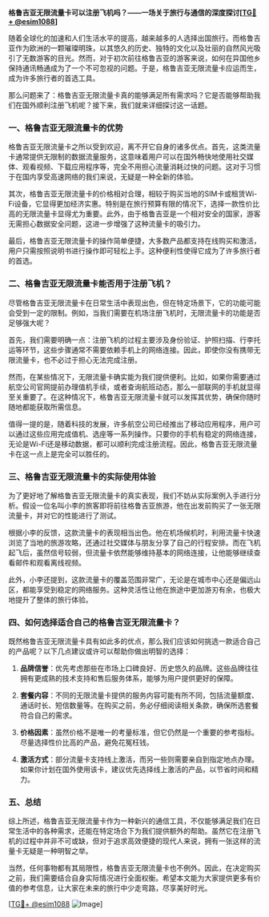 **格鲁吉亚无限流量卡可以注册飞机吗？——一场关于旅行与通信的深度探讨[[TG💪+ @esim1088](https://t.me/s/esim1088)]**

随着全球化的加速和人们生活水平的提高，越来越多的人选择出国旅行。而格鲁吉亚作为欧洲的一颗璀璨明珠，以其悠久的历史、独特的文化以及壮丽的自然风光吸引了无数游客的目光。然而，对于初次前往格鲁吉亚的游客来说，如何在异国他乡保持通讯畅通成为了一个不可忽视的问题。于是，格鲁吉亚无限流量卡应运而生，成为许多旅行者的首选工具。

那么问题来了：格鲁吉亚无限流量卡真的能够满足所有需求吗？它是否能够帮助我们在国外顺利注册飞机呢？接下来，我们就来详细探讨这一话题。

### 一、格鲁吉亚无限流量卡的优势

格鲁吉亚无限流量卡之所以受到欢迎，离不开它自身的诸多优点。首先，这类流量卡通常提供无限制的数据流量服务，这意味着用户可以在国外畅快地使用社交媒体、观看视频、下载应用程序等，完全不用担心流量消耗过快的问题。这对于习惯于在国内享受高速网络的我们来说，无疑是一种全新的体验。

其次，格鲁吉亚无限流量卡的价格相对合理，相较于购买当地的SIM卡或租赁Wi-Fi设备，它显得更加经济实惠。特别是在旅行预算有限的情况下，选择一款性价比高的无限流量卡显得尤为重要。此外，由于格鲁吉亚是一个相对安全的国家，游客无需担心数据安全问题，这进一步增强了这种流量卡的吸引力。

最后，格鲁吉亚无限流量卡的操作简单便捷，大多数产品都支持在线购买和激活，用户只需按照说明书进行操作即可轻松上手。这种便利性使得它成为了许多旅行者的首选。

### 二、格鲁吉亚无限流量卡能否用于注册飞机？

尽管格鲁吉亚无限流量卡在日常生活中表现出色，但在特定场景下，它的功能可能会受到一定的限制。例如，当我们需要在机场注册飞机时，无限流量卡的功能是否足够强大呢？

首先，我们需要明确一点：注册飞机的过程主要涉及身份验证、护照扫描、行李托运等环节，这些步骤通常不需要依赖手机上的网络连接。因此，即使你没有携带无限流量卡，也不必过于担心无法完成注册。

然而，在某些情况下，无限流量卡确实能为我们提供便利。比如，如果你需要通过航空公司官网提前办理值机手续，或者查询航班动态，那么一部联网的手机就显得至关重要了。在这种情况下，格鲁吉亚无限流量卡就可以发挥其优势，确保你随时随地都能获取所需信息。

值得一提的是，随着科技的发展，许多航空公司已经推出了移动应用程序，用户可以通过这些应用完成值机、选座等一系列操作。只要你的手机有稳定的网络连接，无论是Wi-Fi还是移动数据，都可以顺利完成注册流程。因此，格鲁吉亚无限流量卡在这一点上是完全可以胜任的。

### 三、格鲁吉亚无限流量卡的实际使用体验

为了更好地了解格鲁吉亚无限流量卡的真实表现，我们不妨从实际案例入手进行分析。假设一位名叫小李的旅客即将前往格鲁吉亚旅游，他在出发前购买了一张无限流量卡，并对它的性能进行了测试。

根据小李的反馈，这款流量卡的表现相当出色。他在机场候机时，利用流量卡快速浏览了当地的旅游攻略，还通过社交媒体与朋友分享了自己的行程安排。而在飞机起飞后，虽然信号较弱，但流量卡依然能够维持基本的网络连接，让他能够继续查看邮件和观看离线视频。

此外，小李还提到，这款流量卡的覆盖范围非常广，无论是在城市中心还是偏远山区，都能享受到稳定的网络服务。这种灵活性让他在旅途中更加游刃有余，也极大地提升了整体的旅行体验。

### 四、如何选择适合自己的格鲁吉亚无限流量卡？

既然格鲁吉亚无限流量卡具有如此多的优点，那么我们应该如何挑选一款适合自己的产品呢？以下几点建议或许可以帮助你做出明智的选择：

1. **品牌信誉**：优先考虑那些在市场上口碑良好、历史悠久的品牌。这些品牌往往拥有更成熟的技术支持和售后服务体系，能够为用户提供更好的保障。
   
2. **套餐内容**：不同的无限流量卡提供的服务内容可能有所不同，包括流量额度、通话时长、短信数量等。在购买之前，务必仔细阅读相关条款，确保所选套餐符合自己的需求。

3. **价格因素**：虽然价格不是唯一的考量标准，但它仍然是一个重要的参考指标。尽量选择性价比高的产品，避免花冤枉钱。

4. **激活方式**：部分流量卡支持线上激活，而另一些则需要亲自到指定地点办理。如果你计划在国外使用该卡，建议优先选择线上激活的产品，以节省时间和精力。

### 五、总结

综上所述，格鲁吉亚无限流量卡作为一种新兴的通信工具，不仅能够满足我们在日常生活中的各种需求，还能在特定场合下为我们提供额外的帮助。虽然它在注册飞机的过程中并非不可或缺，但对于追求高效便捷的现代人来说，拥有一张这样的流量卡无疑是一种明智之举。

当然，任何事物都有其局限性，格鲁吉亚无限流量卡也不例外。因此，在决定购买之前，我们需要结合自身实际情况进行全面权衡。希望本文能为大家提供更多有价值的参考信息，让大家在未来的旅行中少走弯路，尽享美好时光。

[[TG💪+ @esim1088](https://t.me/s/esim1088) ![Image](https://i.postimg.cc/4NQfJmqS/Snipaste-2025-05-13-00-14-12.png)]